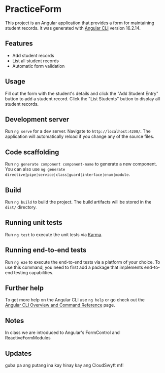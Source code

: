 # PracticeForm

This project is an Angular application that provides a form for maintaining student records. It was generated with [Angular CLI](https://github.com/angular/angular-cli) version 16.2.14.

## Features

- Add student records
- List all student records
- Automatic form validation

## Usage

Fill out the form with the student's details and click the "Add Student Entry" button to add a student record. Click the "List Students" button to display all student records.

## Development server

Run `ng serve` for a dev server. Navigate to `http://localhost:4200/`. The application will automatically reload if you change any of the source files.

## Code scaffolding

Run `ng generate component component-name` to generate a new component. You can also use `ng generate directive|pipe|service|class|guard|interface|enum|module`.

## Build

Run `ng build` to build the project. The build artifacts will be stored in the `dist/` directory.

## Running unit tests

Run `ng test` to execute the unit tests via [Karma](https://karma-runner.github.io).

## Running end-to-end tests

Run `ng e2e` to execute the end-to-end tests via a platform of your choice. To use this command, you need to first add a package that implements end-to-end testing capabilities.

## Further help

To get more help on the Angular CLI use `ng help` or go check out the [Angular CLI Overview and Command Reference](https://angular.io/cli) page.

## Notes

In class we are introduced to Angular's FormControl and ReactiveFormModules

## Updates

guba pa ang putang ina kay hinay kay ang CloudSwyft mf!
